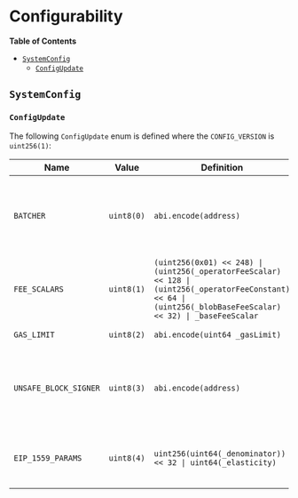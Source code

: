 # Configurability

<!-- START doctoc generated TOC please keep comment here to allow auto update -->
<!-- DON'T EDIT THIS SECTION, INSTEAD RE-RUN doctoc TO UPDATE -->
**Table of Contents**

- [`SystemConfig`](#systemconfig)
  - [`ConfigUpdate`](#configupdate)

<!-- END doctoc generated TOC please keep comment here to allow auto update -->

## `SystemConfig`

### `ConfigUpdate`

The following `ConfigUpdate` enum is defined where the `CONFIG_VERSION` is `uint256(1)`:

| Name | Value | Definition | Usage |
| ---- | ----- | --- | -- |
| `BATCHER` | `uint8(0)` | `abi.encode(address)` | Modifies the account that is authorized to progress the safe chain |
| `FEE_SCALARS` | `uint8(1)` | `(uint256(0x01) << 248) \| (uint256(_operatorFeeScalar) << 128 \| (uint256(_operatorFeeConstant) << 64 \| (uint256(_blobBaseFeeScalar) << 32) \| _baseFeeScalar` | Modifies the fee scalars |
| `GAS_LIMIT` | `uint8(2)` | `abi.encode(uint64 _gasLimit)` | Modifies the L2 gas limit |
| `UNSAFE_BLOCK_SIGNER` | `uint8(3)` | `abi.encode(address)` | Modifies the account that is authorized to progress the unsafe chain |
| `EIP_1559_PARAMS` | `uint8(4)` | `uint256(uint64(_denominator)) << 32 \| uint64(_elasticity)` | Modifies the EIP-1559 denominator and elasticity |
